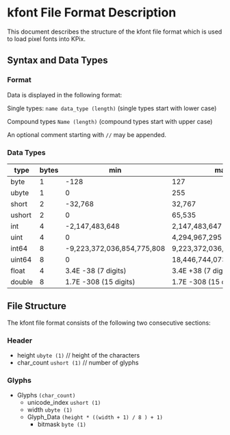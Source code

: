 # kfont File Format Description

This document describes the structure of the kfont file format which is used to load pixel fonts into KPix.

## Syntax and Data Types
### Format
Data is displayed in the following format:

Single types: ``name data_type (length)`` (single types start with lower case)

Compound types ``Name (length)`` (compound types start with upper case)

An optional comment starting with ``//`` may be appended.

### Data Types

| type   | bytes | min                        | max                        |
|--------|-------|----------------------------|----------------------------|
| byte   | 1     | -128                       | 127                        |
| ubyte  | 1     | 0                          | 255                        |
| short  | 2     | -32,768                    | 32,767                     |
| ushort | 2     | 0                          | 65,535                     |
| int    | 4     | -2,147,483,648             | 2,147,483,647              |
| uint   | 4     | 0                          | 4,294,967,295              |
| int64  | 8     | -9,223,372,036,854,775,808 | 9,223,372,036,854,775,807  |
| uint64 | 8     | 0                          | 18,446,744,073,709,551,615 |
| float  | 4     | 3.4E -38 (7 digits)        | 3.4E +38 (7 digits)        |
| double | 8     | 1.7E -308 (15 digits)      | 1.7E -308 (15 digits)      |

## File Structure

The kfont file format consists of the following two consecutive sections:

### Header
* height ``ubyte (1)``  // height of the characters
* char_count ``ushort (1)`` // number of glyphs

### Glyphs
* Glyphs ``(char_count)``
  * unicode_index ``ushort (1)``
  * width ``ubyte (1)``
  * Glyph_Data ``(height * ((width + 1) / 8 ) + 1)``
    * bitmask ``byte (1)``